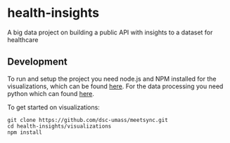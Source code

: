 # health-insights
A big data project on building a public API with insights to a dataset for healthcare

## Development 

To run and setup the project you need node.js and NPM installed for the visualizations, which can be found [here](https://nodejs.org/en/). For the data processing you need python which can found [here](https://www.python.org/downloads/release/python-374/).

To get started on visualizations:
```
git clone https://github.com/dsc-umass/meetsync.git
cd health-insights/visualizations
npm install
```

